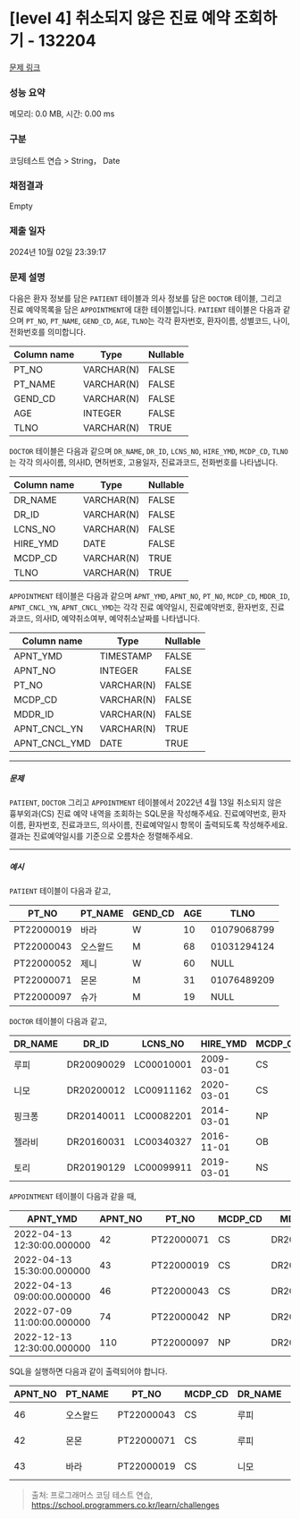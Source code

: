 # [level 4] 취소되지 않은 진료 예약 조회하기 - 132204 

[문제 링크](https://school.programmers.co.kr/learn/courses/30/lessons/132204) 

### 성능 요약

메모리: 0.0 MB, 시간: 0.00 ms

### 구분

코딩테스트 연습 > String， Date

### 채점결과

Empty

### 제출 일자

2024년 10월 02일 23:39:17

### 문제 설명

<p style="user-select: auto !important;">다음은 환자 정보를 담은 <code style="user-select: auto !important;">PATIENT</code> 테이블과 의사 정보를 담은 <code style="user-select: auto !important;">DOCTOR</code> 테이블, 그리고 진료 예약목록을 담은 <code style="user-select: auto !important;">APPOINTMENT</code>에 대한 테이블입니다. <code style="user-select: auto !important;">PATIENT</code> 테이블은 다음과 같으며 <code style="user-select: auto !important;">PT_NO</code>, <code style="user-select: auto !important;">PT_NAME</code>, <code style="user-select: auto !important;">GEND_CD</code>, <code style="user-select: auto !important;">AGE</code>, <code style="user-select: auto !important;">TLNO</code>는 각각 환자번호, 환자이름, 성별코드, 나이, 전화번호를 의미합니다.</p>
<table class="table" style="user-select: auto !important;">
        <thead style="user-select: auto !important;"><tr style="user-select: auto !important;">
<th style="user-select: auto !important;">Column name</th>
<th style="user-select: auto !important;">Type</th>
<th style="user-select: auto !important;">Nullable</th>
</tr>
</thead>
        <tbody style="user-select: auto !important;"><tr style="user-select: auto !important;">
<td style="user-select: auto !important;">PT_NO</td>
<td style="user-select: auto !important;">VARCHAR(N)</td>
<td style="user-select: auto !important;">FALSE</td>
</tr>
<tr style="user-select: auto !important;">
<td style="user-select: auto !important;">PT_NAME</td>
<td style="user-select: auto !important;">VARCHAR(N)</td>
<td style="user-select: auto !important;">FALSE</td>
</tr>
<tr style="user-select: auto !important;">
<td style="user-select: auto !important;">GEND_CD</td>
<td style="user-select: auto !important;">VARCHAR(N)</td>
<td style="user-select: auto !important;">FALSE</td>
</tr>
<tr style="user-select: auto !important;">
<td style="user-select: auto !important;">AGE</td>
<td style="user-select: auto !important;">INTEGER</td>
<td style="user-select: auto !important;">FALSE</td>
</tr>
<tr style="user-select: auto !important;">
<td style="user-select: auto !important;">TLNO</td>
<td style="user-select: auto !important;">VARCHAR(N)</td>
<td style="user-select: auto !important;">TRUE</td>
</tr>
</tbody>
      </table>
<p style="user-select: auto !important;"><code style="user-select: auto !important;">DOCTOR</code> 테이블은 다음과 같으며 <code style="user-select: auto !important;">DR_NAME</code>, <code style="user-select: auto !important;">DR_ID</code>, <code style="user-select: auto !important;">LCNS_NO</code>, <code style="user-select: auto !important;">HIRE_YMD</code>, <code style="user-select: auto !important;">MCDP_CD</code>, <code style="user-select: auto !important;">TLNO</code>는 각각 의사이름, 의사ID, 면허번호, 고용일자, 진료과코드, 전화번호를 나타냅니다.</p>
<table class="table" style="user-select: auto !important;">
        <thead style="user-select: auto !important;"><tr style="user-select: auto !important;">
<th style="user-select: auto !important;">Column name</th>
<th style="user-select: auto !important;">Type</th>
<th style="user-select: auto !important;">Nullable</th>
</tr>
</thead>
        <tbody style="user-select: auto !important;"><tr style="user-select: auto !important;">
<td style="user-select: auto !important;">DR_NAME</td>
<td style="user-select: auto !important;">VARCHAR(N)</td>
<td style="user-select: auto !important;">FALSE</td>
</tr>
<tr style="user-select: auto !important;">
<td style="user-select: auto !important;">DR_ID</td>
<td style="user-select: auto !important;">VARCHAR(N)</td>
<td style="user-select: auto !important;">FALSE</td>
</tr>
<tr style="user-select: auto !important;">
<td style="user-select: auto !important;">LCNS_NO</td>
<td style="user-select: auto !important;">VARCHAR(N)</td>
<td style="user-select: auto !important;">FALSE</td>
</tr>
<tr style="user-select: auto !important;">
<td style="user-select: auto !important;">HIRE_YMD</td>
<td style="user-select: auto !important;">DATE</td>
<td style="user-select: auto !important;">FALSE</td>
</tr>
<tr style="user-select: auto !important;">
<td style="user-select: auto !important;">MCDP_CD</td>
<td style="user-select: auto !important;">VARCHAR(N)</td>
<td style="user-select: auto !important;">TRUE</td>
</tr>
<tr style="user-select: auto !important;">
<td style="user-select: auto !important;">TLNO</td>
<td style="user-select: auto !important;">VARCHAR(N)</td>
<td style="user-select: auto !important;">TRUE</td>
</tr>
</tbody>
      </table>
<p style="user-select: auto !important;"><code style="user-select: auto !important;">APPOINTMENT</code> 테이블은 다음과 같으며 <code style="user-select: auto !important;">APNT_YMD</code>, <code style="user-select: auto !important;">APNT_NO</code>, <code style="user-select: auto !important;">PT_NO</code>, <code style="user-select: auto !important;">MCDP_CD</code>, <code style="user-select: auto !important;">MDDR_ID</code>, <code style="user-select: auto !important;">APNT_CNCL_YN</code>, <code style="user-select: auto !important;">APNT_CNCL_YMD</code>는 각각 진료 예약일시, 진료예약번호, 환자번호, 진료과코드, 의사ID, 예약취소여부, 예약취소날짜를 나타냅니다.</p>
<table class="table" style="user-select: auto !important;">
        <thead style="user-select: auto !important;"><tr style="user-select: auto !important;">
<th style="user-select: auto !important;">Column name</th>
<th style="user-select: auto !important;">Type</th>
<th style="user-select: auto !important;">Nullable</th>
</tr>
</thead>
        <tbody style="user-select: auto !important;"><tr style="user-select: auto !important;">
<td style="user-select: auto !important;">APNT_YMD</td>
<td style="user-select: auto !important;">TIMESTAMP</td>
<td style="user-select: auto !important;">FALSE</td>
</tr>
<tr style="user-select: auto !important;">
<td style="user-select: auto !important;">APNT_NO</td>
<td style="user-select: auto !important;">INTEGER</td>
<td style="user-select: auto !important;">FALSE</td>
</tr>
<tr style="user-select: auto !important;">
<td style="user-select: auto !important;">PT_NO</td>
<td style="user-select: auto !important;">VARCHAR(N)</td>
<td style="user-select: auto !important;">FALSE</td>
</tr>
<tr style="user-select: auto !important;">
<td style="user-select: auto !important;">MCDP_CD</td>
<td style="user-select: auto !important;">VARCHAR(N)</td>
<td style="user-select: auto !important;">FALSE</td>
</tr>
<tr style="user-select: auto !important;">
<td style="user-select: auto !important;">MDDR_ID</td>
<td style="user-select: auto !important;">VARCHAR(N)</td>
<td style="user-select: auto !important;">FALSE</td>
</tr>
<tr style="user-select: auto !important;">
<td style="user-select: auto !important;">APNT_CNCL_YN</td>
<td style="user-select: auto !important;">VARCHAR(N)</td>
<td style="user-select: auto !important;">TRUE</td>
</tr>
<tr style="user-select: auto !important;">
<td style="user-select: auto !important;">APNT_CNCL_YMD</td>
<td style="user-select: auto !important;">DATE</td>
<td style="user-select: auto !important;">TRUE</td>
</tr>
</tbody>
      </table>
<hr style="user-select: auto !important;">

<h5 style="user-select: auto !important;">문제</h5>

<p style="user-select: auto !important;"><code style="user-select: auto !important;">PATIENT</code>, <code style="user-select: auto !important;">DOCTOR</code> 그리고 <code style="user-select: auto !important;">APPOINTMENT</code> 테이블에서 2022년 4월 13일 취소되지 않은 흉부외과(CS) 진료 예약 내역을 조회하는 SQL문을 작성해주세요. 진료예약번호, 환자이름, 환자번호, 진료과코드, 의사이름, 진료예약일시 항목이 출력되도록 작성해주세요. 결과는 진료예약일시를 기준으로 오름차순 정렬해주세요.</p>

<hr style="user-select: auto !important;">

<h5 style="user-select: auto !important;">예시</h5>

<p style="user-select: auto !important;"><code style="user-select: auto !important;">PATIENT</code> 테이블이 다음과 같고,</p>
<table class="table" style="user-select: auto !important;">
        <thead style="user-select: auto !important;"><tr style="user-select: auto !important;">
<th style="user-select: auto !important;">PT_NO</th>
<th style="user-select: auto !important;">PT_NAME</th>
<th style="user-select: auto !important;">GEND_CD</th>
<th style="user-select: auto !important;">AGE</th>
<th style="user-select: auto !important;">TLNO</th>
</tr>
</thead>
        <tbody style="user-select: auto !important;"><tr style="user-select: auto !important;">
<td style="user-select: auto !important;">PT22000019</td>
<td style="user-select: auto !important;">바라</td>
<td style="user-select: auto !important;">W</td>
<td style="user-select: auto !important;">10</td>
<td style="user-select: auto !important;">01079068799</td>
</tr>
<tr style="user-select: auto !important;">
<td style="user-select: auto !important;">PT22000043</td>
<td style="user-select: auto !important;">오스왈드</td>
<td style="user-select: auto !important;">M</td>
<td style="user-select: auto !important;">68</td>
<td style="user-select: auto !important;">01031294124</td>
</tr>
<tr style="user-select: auto !important;">
<td style="user-select: auto !important;">PT22000052</td>
<td style="user-select: auto !important;">제니</td>
<td style="user-select: auto !important;">W</td>
<td style="user-select: auto !important;">60</td>
<td style="user-select: auto !important;">NULL</td>
</tr>
<tr style="user-select: auto !important;">
<td style="user-select: auto !important;">PT22000071</td>
<td style="user-select: auto !important;">몬몬</td>
<td style="user-select: auto !important;">M</td>
<td style="user-select: auto !important;">31</td>
<td style="user-select: auto !important;">01076489209</td>
</tr>
<tr style="user-select: auto !important;">
<td style="user-select: auto !important;">PT22000097</td>
<td style="user-select: auto !important;">슈가</td>
<td style="user-select: auto !important;">M</td>
<td style="user-select: auto !important;">19</td>
<td style="user-select: auto !important;">NULL</td>
</tr>
</tbody>
      </table>
<p style="user-select: auto !important;"><code style="user-select: auto !important;">DOCTOR</code> 테이블이 다음과 같고,</p>
<table class="table" style="user-select: auto !important;">
        <thead style="user-select: auto !important;"><tr style="user-select: auto !important;">
<th style="user-select: auto !important;">DR_NAME</th>
<th style="user-select: auto !important;">DR_ID</th>
<th style="user-select: auto !important;">LCNS_NO</th>
<th style="user-select: auto !important;">HIRE_YMD</th>
<th style="user-select: auto !important;">MCDP_CD</th>
<th style="user-select: auto !important;">TLNO</th>
</tr>
</thead>
        <tbody style="user-select: auto !important;"><tr style="user-select: auto !important;">
<td style="user-select: auto !important;">루피</td>
<td style="user-select: auto !important;">DR20090029</td>
<td style="user-select: auto !important;">LC00010001</td>
<td style="user-select: auto !important;">2009-03-01</td>
<td style="user-select: auto !important;">CS</td>
<td style="user-select: auto !important;">01085482011</td>
</tr>
<tr style="user-select: auto !important;">
<td style="user-select: auto !important;">니모</td>
<td style="user-select: auto !important;">DR20200012</td>
<td style="user-select: auto !important;">LC00911162</td>
<td style="user-select: auto !important;">2020-03-01</td>
<td style="user-select: auto !important;">CS</td>
<td style="user-select: auto !important;">01089483921</td>
</tr>
<tr style="user-select: auto !important;">
<td style="user-select: auto !important;">핑크퐁</td>
<td style="user-select: auto !important;">DR20140011</td>
<td style="user-select: auto !important;">LC00082201</td>
<td style="user-select: auto !important;">2014-03-01</td>
<td style="user-select: auto !important;">NP</td>
<td style="user-select: auto !important;">01098428957</td>
</tr>
<tr style="user-select: auto !important;">
<td style="user-select: auto !important;">젤라비</td>
<td style="user-select: auto !important;">DR20160031</td>
<td style="user-select: auto !important;">LC00340327</td>
<td style="user-select: auto !important;">2016-11-01</td>
<td style="user-select: auto !important;">OB</td>
<td style="user-select: auto !important;">01023981922</td>
</tr>
<tr style="user-select: auto !important;">
<td style="user-select: auto !important;">토리</td>
<td style="user-select: auto !important;">DR20190129</td>
<td style="user-select: auto !important;">LC00099911</td>
<td style="user-select: auto !important;">2019-03-01</td>
<td style="user-select: auto !important;">NS</td>
<td style="user-select: auto !important;">01058390758</td>
</tr>
</tbody>
      </table>
<p style="user-select: auto !important;"><code style="user-select: auto !important;">APPOINTMENT</code> 테이블이 다음과 같을 때,</p>
<table class="table" style="user-select: auto !important;">
        <thead style="user-select: auto !important;"><tr style="user-select: auto !important;">
<th style="user-select: auto !important;">APNT_YMD</th>
<th style="user-select: auto !important;">APNT_NO</th>
<th style="user-select: auto !important;">PT_NO</th>
<th style="user-select: auto !important;">MCDP_CD</th>
<th style="user-select: auto !important;">MDDR_ID</th>
<th style="user-select: auto !important;">APNT_CNCL_YN</th>
<th style="user-select: auto !important;">APNT_CNCL_YMD</th>
</tr>
</thead>
        <tbody style="user-select: auto !important;"><tr style="user-select: auto !important;">
<td style="user-select: auto !important;">2022-04-13 12:30:00.000000</td>
<td style="user-select: auto !important;">42</td>
<td style="user-select: auto !important;">PT22000071</td>
<td style="user-select: auto !important;">CS</td>
<td style="user-select: auto !important;">DR20090029</td>
<td style="user-select: auto !important;">N</td>
<td style="user-select: auto !important;">NULL</td>
</tr>
<tr style="user-select: auto !important;">
<td style="user-select: auto !important;">2022-04-13 15:30:00.000000</td>
<td style="user-select: auto !important;">43</td>
<td style="user-select: auto !important;">PT22000019</td>
<td style="user-select: auto !important;">CS</td>
<td style="user-select: auto !important;">DR20200012</td>
<td style="user-select: auto !important;">N</td>
<td style="user-select: auto !important;">NULL</td>
</tr>
<tr style="user-select: auto !important;">
<td style="user-select: auto !important;">2022-04-13 09:00:00.000000</td>
<td style="user-select: auto !important;">46</td>
<td style="user-select: auto !important;">PT22000043</td>
<td style="user-select: auto !important;">CS</td>
<td style="user-select: auto !important;">DR20090029</td>
<td style="user-select: auto !important;">N</td>
<td style="user-select: auto !important;">NULL</td>
</tr>
<tr style="user-select: auto !important;">
<td style="user-select: auto !important;">2022-07-09 11:00:00.000000</td>
<td style="user-select: auto !important;">74</td>
<td style="user-select: auto !important;">PT22000042</td>
<td style="user-select: auto !important;">NP</td>
<td style="user-select: auto !important;">DR20100011</td>
<td style="user-select: auto !important;">N</td>
<td style="user-select: auto !important;">NULL</td>
</tr>
<tr style="user-select: auto !important;">
<td style="user-select: auto !important;">2022-12-13 12:30:00.000000</td>
<td style="user-select: auto !important;">110</td>
<td style="user-select: auto !important;">PT22000097</td>
<td style="user-select: auto !important;">NP</td>
<td style="user-select: auto !important;">DR20160011</td>
<td style="user-select: auto !important;">Y</td>
<td style="user-select: auto !important;">2022-12-03</td>
</tr>
</tbody>
      </table>
<p style="user-select: auto !important;">SQL을 실행하면 다음과 같이 출력되어야 합니다.</p>
<table class="table" style="user-select: auto !important;">
        <thead style="user-select: auto !important;"><tr style="user-select: auto !important;">
<th style="user-select: auto !important;">APNT_NO</th>
<th style="user-select: auto !important;">PT_NAME</th>
<th style="user-select: auto !important;">PT_NO</th>
<th style="user-select: auto !important;">MCDP_CD</th>
<th style="user-select: auto !important;">DR_NAME</th>
<th style="user-select: auto !important;">APNT_YMD</th>
</tr>
</thead>
        <tbody style="user-select: auto !important;"><tr style="user-select: auto !important;">
<td style="user-select: auto !important;">46</td>
<td style="user-select: auto !important;">오스왈드</td>
<td style="user-select: auto !important;">PT22000043</td>
<td style="user-select: auto !important;">CS</td>
<td style="user-select: auto !important;">루피</td>
<td style="user-select: auto !important;">2022-04-13 09:00:00.000000</td>
</tr>
<tr style="user-select: auto !important;">
<td style="user-select: auto !important;">42</td>
<td style="user-select: auto !important;">몬몬</td>
<td style="user-select: auto !important;">PT22000071</td>
<td style="user-select: auto !important;">CS</td>
<td style="user-select: auto !important;">루피</td>
<td style="user-select: auto !important;">2022-04-13 12:30:00.000000</td>
</tr>
<tr style="user-select: auto !important;">
<td style="user-select: auto !important;">43</td>
<td style="user-select: auto !important;">바라</td>
<td style="user-select: auto !important;">PT22000019</td>
<td style="user-select: auto !important;">CS</td>
<td style="user-select: auto !important;">니모</td>
<td style="user-select: auto !important;">2022-04-13 15:30:00.000000</td>
</tr>
</tbody>
      </table>

> 출처: 프로그래머스 코딩 테스트 연습, https://school.programmers.co.kr/learn/challenges